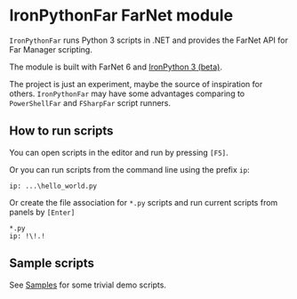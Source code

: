 # IronPythonFar FarNet module

`IronPythonFar` runs Python 3 scripts in .NET and provides the FarNet API for Far Manager scripting.

The module is built with FarNet 6 and [IronPython 3 (beta)](https://github.com/IronLanguages/ironpython3).

The project is just an experiment, maybe the source of inspiration for others.
`IronPythonFar` may have some advantages comparing to `PowerShellFar` and `FSharpFar` script runners.

## How to run scripts

You can open scripts in the editor and run by pressing `[F5]`.

Or you can run scripts from the command line using the prefix `ip`:

    ip: ...\hello_world.py

Or create the file association for `*.py` scripts and run current scripts from panels by `[Enter]`

    *.py
    ip: !\!.!

## Sample scripts

See [Samples](Samples) for some trivial demo scripts.
